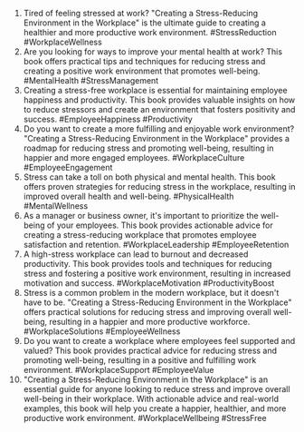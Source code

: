 1. Tired of feeling stressed at work? "Creating a Stress-Reducing Environment in the Workplace" is the ultimate guide to creating a healthier and more productive work environment. #StressReduction #WorkplaceWellness
2. Are you looking for ways to improve your mental health at work? This book offers practical tips and techniques for reducing stress and creating a positive work environment that promotes well-being. #MentalHealth #StressManagement
3. Creating a stress-free workplace is essential for maintaining employee happiness and productivity. This book provides valuable insights on how to reduce stressors and create an environment that fosters positivity and success. #EmployeeHappiness #Productivity
4. Do you want to create a more fulfilling and enjoyable work environment? "Creating a Stress-Reducing Environment in the Workplace" provides a roadmap for reducing stress and promoting well-being, resulting in happier and more engaged employees. #WorkplaceCulture #EmployeeEngagement
5. Stress can take a toll on both physical and mental health. This book offers proven strategies for reducing stress in the workplace, resulting in improved overall health and well-being. #PhysicalHealth #MentalWellness
6. As a manager or business owner, it's important to prioritize the well-being of your employees. This book provides actionable advice for creating a stress-reducing workplace that promotes employee satisfaction and retention. #WorkplaceLeadership #EmployeeRetention
7. A high-stress workplace can lead to burnout and decreased productivity. This book provides tools and techniques for reducing stress and fostering a positive work environment, resulting in increased motivation and success. #WorkplaceMotivation #ProductivityBoost
8. Stress is a common problem in the modern workplace, but it doesn't have to be. "Creating a Stress-Reducing Environment in the Workplace" offers practical solutions for reducing stress and improving overall well-being, resulting in a happier and more productive workforce. #WorkplaceSolutions #EmployeeWellness
9. Do you want to create a workplace where employees feel supported and valued? This book provides practical advice for reducing stress and promoting well-being, resulting in a positive and fulfilling work environment. #WorkplaceSupport #EmployeeValue
10. "Creating a Stress-Reducing Environment in the Workplace" is an essential guide for anyone looking to reduce stress and improve overall well-being in their workplace. With actionable advice and real-world examples, this book will help you create a happier, healthier, and more productive work environment. #WorkplaceWellbeing #StressFree
